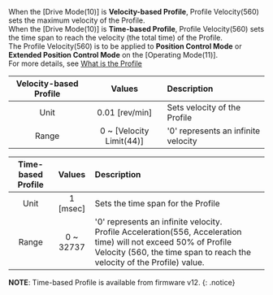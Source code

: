 When the [Drive Mode(10)] is **Velocity-based Profile**, Profile Velocity(560) sets the maximum velocity of the Profile.  
When the [Drive Mode(10)] is **Time-based Profile**, Profile Velocity(560) sets the time span to reach the velocity (the total time) of the Profile.  
The Profile Velocity(560) is to be applied to **Position Control Mode** or **Extended Position Control Mode**  on the [Operating Mode(11)].  
For more details, see [What is the Profile](#what-is-the-profile)

| Velocity-based Profile |          Values          | Description                         |
|:----------------------:|:------------------------:|:------------------------------------|
|          Unit          |      0.01 [rev/min]      | Sets velocity of the Profile        |
|         Range          | 0 ~ [Velocity Limit(44)] | '0' represents an infinite velocity |

| Time-based Profile |  Values   | Description                                                                                                                                                                                   |
|:------------------:|:---------:|:----------------------------------------------------------------------------------------------------------------------------------------------------------------------------------------------|
|        Unit        | 1 [msec]  | Sets the time span for the Profile                                                                                                                                                            |
|       Range        | 0 ~ 32737 | '0' represents an infinite velocity.<br>Profile Acceleration(556, Acceleration time) will not exceed 50% of Profile Velocity (560, the time span to reach the velocity of the Profile) value. |

**NOTE**: Time-based Profile is available from firmware v12.
{: .notice}
